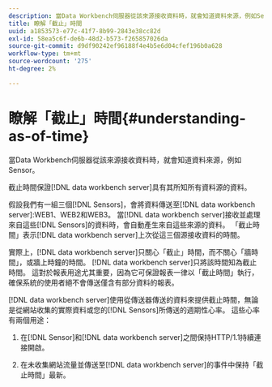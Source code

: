 ```yaml
---
description: 當Data Workbench伺服器從該來源接收資料時，就會知道資料來源，例如Sensor。
title: 瞭解「截止」時間
uuid: a1853573-e77c-41f7-8b99-2843e38cc82d
exl-id: 58ea5c6f-de6b-48d2-b573-f265857026da
source-git-commit: d9df90242ef96188f4e4b5e6d04cfef196b0a628
workflow-type: tm+mt
source-wordcount: '275'
ht-degree: 2%

---
```


# 瞭解「截止」時間{#understanding-as-of-time}

當Data Workbench伺服器從該來源接收資料時，就會知道資料來源，例如Sensor。

截止時間保證[!DNL data workbench server]具有其所知所有資料源的資料。

假設我們有一組三個[!DNL Sensors]，會將資料傳送至[!DNL data workbench server]:WEB1、WEB2和WEB3。 當[!DNL data workbench server]接收並處理來自這些[!DNL Sensors]的資料時，會自動產生來自這些來源的資料。 「截止時間」表示[!DNL data workbench server]上次從這三個源接收資料的時間。

實際上，[!DNL data workbench server]只關心「截止」時間，而不關心「牆時間」，或牆上時鐘的時間。 [!DNL data workbench server]只將該時間知為截止時間。 這對於報表用途尤其重要，因為它可保證報表一律以「截止時間」執行，確保系統的使用者絕不會傳送僅含有部分資料的報表。

[!DNL data workbench server]使用從傳送器傳送的資料來提供截止時間，無論是從網站收集的實際資料或您的[!DNL Sensors]所傳送的週期性心率。 這些心率有兩個用途：

1. 在[!DNL Sensor]和[!DNL data workbench server]之間保持HTTP/1.1持續連接開啟。

1. 在未收集網站流量並傳送至[!DNL data workbench server]的事件中保持「截止時間」最新。
